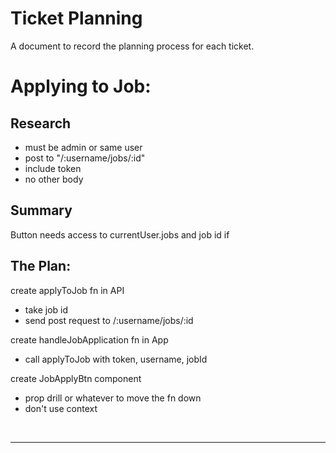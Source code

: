 # Ticket Planning
A document to record the planning process for each ticket.

# Applying to Job:
## Research
- must be admin or same user
- post to "/:username/jobs/:id"
- include token
- no other body

## Summary
Button needs access to currentUser.jobs and job id
    if

## The Plan:
create applyToJob fn in API
- take job id
- send post request to /:username/jobs/:id

create handleJobApplication fn in App
- call applyToJob with token, username, jobId

create JobApplyBtn component
- prop drill or whatever to move the fn down
- don't use context
<br />
<hr>